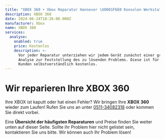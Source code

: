 ```yaml
---
title: "XBOX 360 ‣ Xbox Reparatur Hannover \U0001F6E0️ Konsolen Werkstatt"
description: XBOX 360
date: 2024-06-24T18:26:00.000Z
manufacturer: Xbox
name: XBOX 360
services:
  analyse:
    enabled: true
    price: Kostenlos
    description: >-
      Vor jeder Reparatur unterziehen wir jedem Gerät zunächst einer gründlichen
      Analyse zur Feststellung des zu lösenden Problems. Diese ist für unsere
      Kunden selbstverständlich kostenlos.
---
```

# Wir reparieren Ihre XBOX 360

Ihre XBOX ist kaputt oder hat einen Fehler? Wir bringen Ihre **XBOX 360** wieder zum Laufen! Rufen Sie uns an unter [0511-34082318](tel:051134082318) oder kommen Sie direkt vorbei.

Eine **Übersicht der häufigsten Reparaturen** und Preise finden Sie weiter unten auf dieser Seite. Sollte ihr Problem hier nicht gelistet sein, kontaktieren Sie uns bitte. Wir können auch Ihr Problem lösen!
